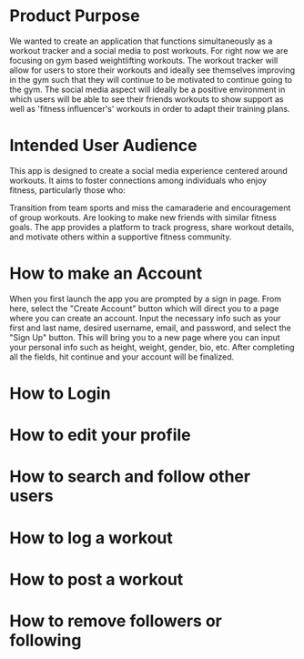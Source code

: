 # Product Purpose 

We wanted to create an application that functions simultaneously as a workout tracker and a social media to post workouts. For right now we are focusing on gym based weightlifting workouts. The workout tracker will allow for users to store their workouts and ideally see themselves improving in the gym such that they will continue to be motivated to continue going to the gym. The social media aspect will ideally be a positive environment in which users will be able to see their friends workouts to show support as well as 'fitness influencer's' workouts in order to adapt their training plans. 

# Intended User Audience

This app is designed to create a social media experience centered around workouts. It aims to foster connections among individuals who enjoy fitness, particularly those who:

Transition from team sports and miss the camaraderie and encouragement of group workouts.
Are looking to make new friends with similar fitness goals.
The app provides a platform to track progress, share workout details, and motivate others within a supportive fitness community.

# How to make an Account

When you first launch the app you are prompted by a sign in page. From here, select the "Create Account" button which will direct you to a page where you can create an account. Input the necessary info such as your first and last name, desired username, email, and password, and select the "Sign Up" button. This will bring you to a new page where you can input your personal info such as height, weight, gender, bio, etc. After completing all the fields, hit continue and your account will be finalized.

# How to Login



# How to edit your profile

# How to search and follow other users

# How to log a workout 

# How to post a workout

# How to remove followers or following
